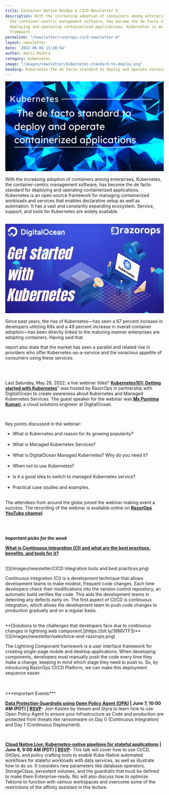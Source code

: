 ```yaml
---
title: Container Native DevOps & CICD Newsletter 8
description: With the increasing adoption of containers among enterprises, Kubernetes,
  the container-centric management software, has become the de facto standard for
  deploying and operating containerized applications. Kubernetes is an open source
  framework
permalink: "/newsletter/razorops-cicd-newsletter-8"
layout: newsletter
date: '2022-06-04 11:48:54'
author: Aditi Mishra
category: Kubernetes
image: "/images/newsletter/kubernetes-standard-to-deploy.png"
heading: Kubernetes-The de facto standard to deploy and operate containerized applications.
---
```


![](/images/newsletter/kubernetes-standard-to-deploy.png)


With the increasing adoption of containers among enterprises, Kubernetes, the container-centric management software, has become the de facto standard for deploying and operating containerized applications. Kubernetes is an open source framework for managing containerized workloads and services that enables declarative setup as well as automation. It has a vast and constantly expanding ecosystem. Service, support, and tools for Kubernetes are widely available.

<br>

<div class="row">
    <div class="col-sm-8">
    <img src="/images/newsletter/Get started with Kubernetes.png">
    </div>
    <div class="col-sm-4">
    <p>
   Since past years, the rise of Kubernetes—has seen a 67 percent increase in developers utilizing K8s and a 49 percent increase in overall container adoption—has been directly linked to the maturing manner enterprises are adopting containers. Having said that 
    </p>
    </div>
    
</div>
<p>report also state that the market has seen a parallel and related rise in providers who offer Kubernetes-as-a-service and the voracious appetite of consumers using these services.</p>


<br>
<br>


Last Saturday, May 28, 2022; a live webinar titled" **[Kubernetes101: Getting started with Kubernetes](https://bit.ly/3GSVxt4)**" was hosted by RazorOps in partnership with DigitalOcean to create awareness about Kubernetes and Managed Kubernetes Services. The guest speaker for the webinar was **[Ms Purnima Kumari](https://www.linkedin.com/in/purnima-kumari18?lipi=urn%3Ali%3Apage%3Ad_flagship3_profile_view_base_contact_details%3BTGQR1Q6fSEa9xTQC9JvtDg%3D%3D&)**, a cloud solutions engineer at DigitalOcean.

<br>

Key points discussed in the webinar:

* What is Kubernetes and reason for its growing popularity?<br><br>
* What is Managed Kubernetes Services?<br><br>
* What is DigitalOcean Managed Kubernetes? Why do you need it?<br><br>
* When not to use Kubernetes?<br><br>
* Is it a good idea to switch to managed Kubernetes service?<br><br>
* Practical case studies and examples.<br><br>


The attendees from around the globe joined the webinar making event a success. The recording of the webinar is available online on **[RazorOps YouTube channel](https://bit.ly/3GR1h6M)**.


<br>
<br>

***Important picks for the week***

**[What is Continuous Integration (CI) and what are the best practises, benefits, and tools for it?](https://bit.ly/3atR8AQ)**

<br>
![](/images/newsletter/CICD Integration tools and best practices.png)
<br>

Continuous integration (CI) is a development technique that allows development teams to make modest, frequent code changes. Each time developers check their modifications into the version control repository, an automatic build verifies the code. This aids the development teams in detecting any defects early on. The first aspect of CI/CD is continuous integration, which allows the development team to push code changes to production gradually and on a regular basis.


<br>
**[Solutions to the challenges that developers face due to continuous changes in lightning web component.](https://bit.ly/38MVTF3)**

<br>
![](/images/newsletter/salesforce-and-razorops.png)
<br>

The Lightning Component framework is a user interface framework for creating single-page mobile and desktop applications. When developing components, developers must manually push the code every time they make a change, keeping in mind which stage they need to push to. So, by introducing RazorOps CI/CD Platform, we can make this deployment sequence easier.

<br>
<br>
***Important Events***
<br>

<p><b><a href="https://community.cncf.io/events/details/cncf-cncf-online-programs-presents-cncf-live-webinar-data-protection-guardrails-using-open-policy-agent-opa/">Data Protection Guardrails using Open Policy Agent (OPA)</a> | June 7, 10:00 AM (PDT) | <a href="https://community.cncf.io/events/details/cncf-cncf-online-programs-presents-cncf-live-webinar-data-protection-guardrails-using-open-policy-agent-opa/">RSVP</a></b>- Join Kasten by Veeam and Styra to learn how to use Open Policy Agent to ensure your Infrastructure as Code and production are protected from threats like ransomware on Day 0 (Continuous Integration) and Day 1 (Continuous Deployment).</p>

<br>

<p><b><a href="https://community.cncf.io/events/details/cncf-cncf-online-programs-presents-cloud-native-live-kubernetes-native-pipelines-for-stateful-applications/">Cloud Native Live: Kubernetes-native pipelines for stateful applications</a> | June 8, 9:00 AM (PDT) | <a href="https://community.cncf.io/events/details/cncf-cncf-online-programs-presents-cloud-native-live-kubernetes-native-pipelines-for-stateful-applications/">RSVP</a></b>- This talk will cover how to use CI/CD, GitOps, and policy crafting tools to enable Kube-Native automated workflows for stateful workloads with data services, as well as illustrate how to do so. It considers new parameters like database operators, StorageClass, persistent volumes, and the guardrails that must be defined to make them Enterprise-ready. Nic will also discuss how to optimize Tektone to function with various workspaces and overcome some of the restrictions of the affinity assistant in this lecture.</p>


<br>
<br>